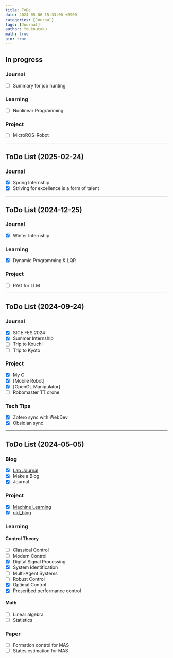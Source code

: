 ```yaml
---
title: ToDo
date: 2024-05-06 15:33:00 +0900
categories: [Journal]
tags: [Journal]
author: Youkoutaku
math: true
pin: true
---
```


## In progress
### Journal
- [ ] Summary for job hunting

### Learning
- [ ] Nonlinear Programming

### Project
- [ ] MicroROS-Robot

---
## ToDo List (2025-02-24)
### Journal
- [x] Spring Internship
- [x] Striving for excellence is a form of talent

---
## ToDo List (2024-12-25)
### Journal
- [x] Winter Internship

### Learning
- [x] Dynamic Programming & LQR

### Project
- [ ] RAG for LLM

---

## ToDo List (2024-09-24)
### Journal
- [x] SICE FES 2024
- [x] Summer Internship
- [ ] Trip to Kouchi
- [ ] Trip to Kyoto

### Project
- [x] My C
- [x] [Mobile Robot]
- [x] [OpenGL Manipulator]
- [ ] Robomaster TT drone

### Tech Tips
- [x] Zotero sync with WebDev
- [x] Obsidian sync

---

## ToDo List (2024-05-05)
### Blog
- [x] [Lab Journal](https://youkoutaku.notion.site/Lab-Journal-cde43795142d448ab96cb0233225cf6b?pvs=4)
- [x] Make a Blog
- [x] Journal

### Project
- [x] [Machine Learning](https://github.com/youkoutaku/Machine-Learning)
- [x] [old_blog](https://github.com/youkoutaku/youkoutaku_ole_blog)

### Learning

#### Control Theory
- [ ] Classical Control
- [ ] Modern Control
- [x] Digital Signal Processing
- [x] System Identification
- [ ] Multi-Agent Systems
- [ ] Robust Control
- [x] Optimal Control
- [x] Prescribed performance control

#### Math
- [ ] Linear algebra
- [ ] Statistics

### Paper
- [ ] Formation control for MAS
- [ ] States estimation for MAS